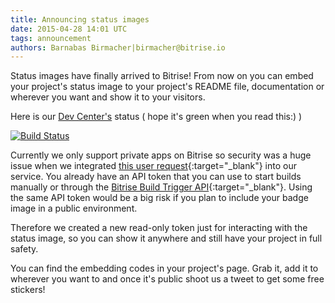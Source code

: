 ```yaml
---
title: Announcing status images
date: 2015-04-28 14:01 UTC
tags: announcement
authors: Barnabas Birmacher|birmacher@bitrise.io
---
```


Status images have finally arrived to Bitrise! From now on you can embed your project's status image to your project's README file, documentation or wherever you want and show it to your visitors.

Here is our [Dev Center's](http://devcenter.bitrise.io) status ( hope it's green when you read this:) )

[![Build Status](https://www.bitrise.io/app/83acac4fa8a7643e.svg?token=KlXUQom3675zIXd5K2xf7w&branch=master)](http://devcenter.bitrise.io/)

Currently we only support private apps on Bitrise so security was a huge issue when we integrated [this user request](https://bitrise.uservoice.com/forums/235233-general/suggestions/7678128-add-image-endpoints-for-github-build-passing-faili){:target="_blank"} into our service. You already have an API token that you can use to start builds manually or through the [Bitrise Build Trigger API](http://devcenter.bitrise.io/docs/build-trigger-api){:target="_blank"}. Using the same API token would be a big risk if you plan to include your badge image in a public environment.

Therefore we created a new read-only token just for interacting with the status image, so you can show it anywhere and still have your project in full safety.

You can find the embedding codes in your project's page. Grab it, add it to wherever you want to and once it's public shoot us a tweet to get some free stickers!
